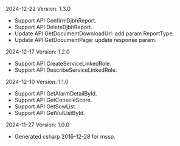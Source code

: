 2024-12-22 Version: 1.3.0
- Support API ConfirmDjbhReport.
- Support API DeleteDjbhReport.
- Update API GetDocumentDownloadUrl: add param ReportType.
- Update API GetDocumentPage: update response param.


2024-12-17 Version: 1.2.0
- Support API CreateServiceLinkedRole.
- Support API DescribeServiceLinkedRole.


2024-12-10 Version: 1.1.0
- Support API GetAlarmDetailById.
- Support API GetConsoleScore.
- Support API GetSowList.
- Support API GetVulListById.


2024-11-27 Version: 1.0.0
- Generated csharp 2016-12-28 for mssp.

